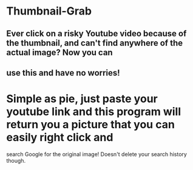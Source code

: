 # Thumbnail-Grab
## Ever click on a risky Youtube video because of the thumbnail, and can't find anywhere of the actual image? Now you can
## use this and have no worries!
# Simple as pie, just paste your youtube link and this program will return you a picture that you can easily right click and
search Google for the original image!
Doesn't delete your search history though.
